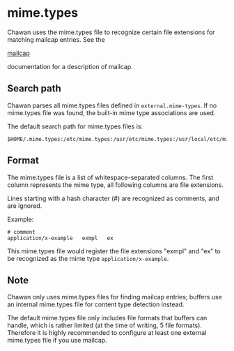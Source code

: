 <!-- MANON
% cha-config(5) | MIME type detection in Chawan
MANOFF -->

# mime.types

Chawan uses the mime.types file to recognize certain file extensions for
matching mailcap entries. See the
<!-- MANOFF -->
[mailcap](mailcap.md)
<!-- MANON -->
<!-- MANON
**cha-mailcap**(5)
MANOFF -->
documentation for a description of mailcap.

## Search path

Chawan parses all mime.types files defined in `external.mime-types`. If no
mime.types file was found, the built-in mime type associations are used.

The default search path for mime.types files is:

```
$HOME/.mime.types:/etc/mime.types:/usr/etc/mime.types:/usr/local/etc/mime.types
```

## Format

The mime.types file is a list of whitespace-separated columns. The first
column represents the mime type, all following columns are file extensions.

Lines starting with a hash character (#) are recognized as comments, and
are ignored.

Example:

```
# comment
application/x-example	exmpl	ex
```

This mime.types file would register the file extensions "exmpl" and "ex"
to be recognized as the mime type `application/x-example`.

## Note

Chawan only uses mime.types files for finding mailcap entries; buffers use an
internal mime.types file for content type detection instead.

The default mime.types file only includes file formats that buffers can handle,
which is rather limited (at the time of writing, 5 file formats). Therefore it
is highly recommended to configure at least one external mime.types file if you
use mailcap.
<!-- MANON

## See also

**cha**(1)
MANOFF -->
